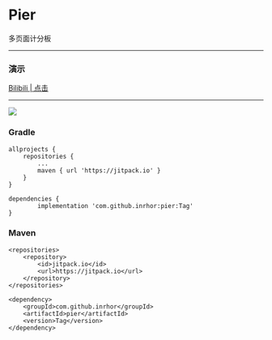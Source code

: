 # Pier
多页面计分板
***
### 演示
[Bilibili | 点击](https://www.bilibili.com/video/BV1uG411s7FG?share_source=copy_web)

***
[![](https://jitpack.io/v/inrhor/pier.svg)](https://jitpack.io/#inrhor/pier)
### Gradle
```
allprojects {
    repositories {
        ...
        maven { url 'https://jitpack.io' }
    }
}

dependencies {
        implementation 'com.github.inrhor:pier:Tag'
}
```
### Maven
```
<repositories>
    <repository>
        <id>jitpack.io</id>
        <url>https://jitpack.io</url>
    </repository>
</repositories>

<dependency>
    <groupId>com.github.inrhor</groupId>
    <artifactId>pier</artifactId>
    <version>Tag</version>
</dependency>
```